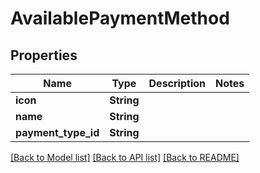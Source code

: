 # AvailablePaymentMethod

## Properties

| Name                  | Type       | Description | Notes |
| --------------------- | ---------- | ----------- | ----- |
| **icon**              | **String** |             |       |
| **name**              | **String** |             |       |
| **payment\_type\_id** | **String** |             |       |

[\[Back to Model list\]](./#documentation-for-models) [\[Back to API list\]](./#documentation-for-api-endpoints) [\[Back to README\]](./)
